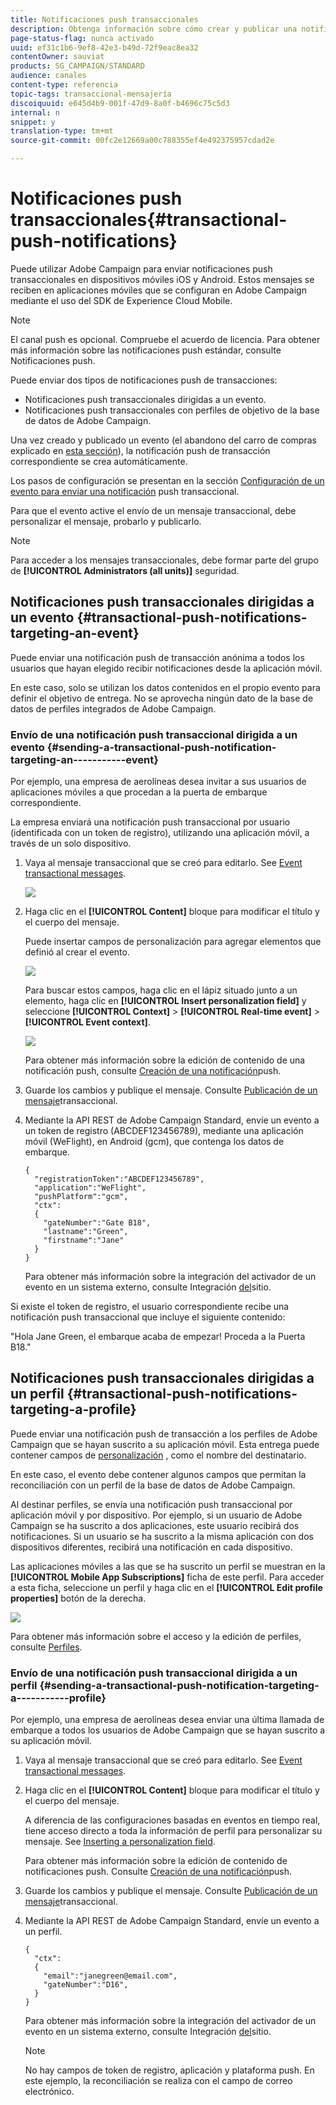 ```yaml
---
title: Notificaciones push transaccionales
description: Obtenga información sobre cómo crear y publicar una notificación push transaccional.
page-status-flag: nunca activado
uuid: ef31c1b6-9ef8-42e3-b49d-72f9eac8ea32
contentOwner: sauviat
products: SG_CAMPAIGN/STANDARD
audience: canales
content-type: referencia
topic-tags: transaccional-mensajería
discoiquuid: e645d4b9-001f-47d9-8a0f-b4696c75c5d3
internal: n
snippet: y
translation-type: tm+mt
source-git-commit: 00fc2e12669a00c788355ef4e492375957cdad2e

---
```



# Notificaciones push transaccionales{#transactional-push-notifications}

Puede utilizar Adobe Campaign para enviar notificaciones push transaccionales en dispositivos móviles iOS y Android. Estos mensajes se reciben en aplicaciones móviles que se configuran en Adobe Campaign mediante el uso del SDK de Experience Cloud Mobile.

>[!NOTE]
>
>El canal push es opcional. Compruebe el acuerdo de licencia. Para obtener más información sobre las notificaciones push estándar, consulte Notificaciones [](../../channels/using/about-push-notifications.md)push.

Puede enviar dos tipos de notificaciones push de transacciones:

* Notificaciones push transaccionales dirigidas a un evento.
* Notificaciones push transaccionales con perfiles de objetivo de la base de datos de Adobe Campaign.

Una vez creado y publicado un evento (el abandono del carro de compras explicado en [esta sección](../../channels/using/about-transactional-messaging.md#transactional-messaging-operating-principle)), la notificación push de transacción correspondiente se crea automáticamente.

Los pasos de configuración se presentan en la sección [Configuración de un evento para enviar una notificación](../../administration/using/configuring-transactional-messaging.md#use-case--configuring-an-event-to-send-a-transactional-message) push transaccional.

Para que el evento active el envío de un mensaje transaccional, debe personalizar el mensaje, probarlo y publicarlo.

>[!NOTE]
>
>Para acceder a los mensajes transaccionales, debe formar parte del grupo de **[!UICONTROL Administrators (all units)]** seguridad.

## Notificaciones push transaccionales dirigidas a un evento {#transactional-push-notifications-targeting-an-event}

Puede enviar una notificación push de transacción anónima a todos los usuarios que hayan elegido recibir notificaciones desde la aplicación móvil.

En este caso, solo se utilizan los datos contenidos en el propio evento para definir el objetivo de entrega. No se aprovecha ningún dato de la base de datos de perfiles integrados de Adobe Campaign.

### Envío de una notificación push transaccional dirigida a un evento {#sending-a-transactional-push-notification-targeting-an-----------event}

Por ejemplo, una empresa de aerolíneas desea invitar a sus usuarios de aplicaciones móviles a que procedan a la puerta de embarque correspondiente.

La empresa enviará una notificación push transaccional por usuario (identificada con un token de registro), utilizando una aplicación móvil, a través de un solo dispositivo.

1. Vaya al mensaje transaccional que se creó para editarlo. See [Event transactional messages](../../channels/using/event-transactional-messages.md).

   ![](assets/message-center_push_message.png)

1. Haga clic en el **[!UICONTROL Content]** bloque para modificar el título y el cuerpo del mensaje.

   Puede insertar campos de personalización para agregar elementos que definió al crear el evento.

   ![](assets/message-center_push_content.png)

   Para buscar estos campos, haga clic en el lápiz situado junto a un elemento, haga clic en **[!UICONTROL Insert personalization field]** y seleccione **[!UICONTROL Context]** &gt; **[!UICONTROL Real-time event]** &gt; **[!UICONTROL Event context]**.

   ![](assets/message-center_push_personalization.png)

   Para obtener más información sobre la edición de contenido de una notificación push, consulte [Creación de una notificación](../../channels/using/preparing-and-sending-a-push-notification.md)push.

1. Guarde los cambios y publique el mensaje. Consulte [Publicación de un mensaje](../../channels/using/event-transactional-messages.md#publishing-a-transactional-message)transaccional.
1. Mediante la API REST de Adobe Campaign Standard, envíe un evento a un token de registro (ABCDEF123456789), mediante una aplicación móvil (WeFlight), en Android (gcm), que contenga los datos de embarque.

   ```
   {
     "registrationToken":"ABCDEF123456789",
     "application":"WeFlight",
     "pushPlatform":"gcm",
     "ctx":
     {
       "gateNumber":"Gate B18",
       "lastname":"Green",
       "firstname":"Jane"
     }
   }
   ```

   Para obtener más información sobre la integración del activador de un evento en un sistema externo, consulte Integración [del](../../administration/using/configuring-transactional-messaging.md#integrating-the-triggering-of-the-event-in-a-website)sitio.

Si existe el token de registro, el usuario correspondiente recibe una notificación push transaccional que incluye el siguiente contenido:

"Hola Jane Green, el embarque acaba de empezar! Proceda a la Puerta B18."

## Notificaciones push transaccionales dirigidas a un perfil {#transactional-push-notifications-targeting-a-profile}

Puede enviar una notificación push de transacción a los perfiles de Adobe Campaign que se hayan suscrito a su aplicación móvil. Esta entrega puede contener campos de [personalización](../../designing/using/personalization.md#inserting-a-personalization-field) , como el nombre del destinatario.

En este caso, el evento debe contener algunos campos que permitan la reconciliación con un perfil de la base de datos de Adobe Campaign.

Al destinar perfiles, se envía una notificación push transaccional por aplicación móvil y por dispositivo. Por ejemplo, si un usuario de Adobe Campaign se ha suscrito a dos aplicaciones, este usuario recibirá dos notificaciones. Si un usuario se ha suscrito a la misma aplicación con dos dispositivos diferentes, recibirá una notificación en cada dispositivo.

Las aplicaciones móviles a las que se ha suscrito un perfil se muestran en la **[!UICONTROL Mobile App Subscriptions]** ficha de este perfil. Para acceder a esta ficha, seleccione un perfil y haga clic en el **[!UICONTROL Edit profile properties]** botón de la derecha.

![](assets/push_notif_subscriptions.png)

Para obtener más información sobre el acceso y la edición de perfiles, consulte [Perfiles](../../audiences/using/creating-profiles.md).

### Envío de una notificación push transaccional dirigida a un perfil {#sending-a-transactional-push-notification-targeting-a-----------profile}

Por ejemplo, una empresa de aerolíneas desea enviar una última llamada de embarque a todos los usuarios de Adobe Campaign que se hayan suscrito a su aplicación móvil.

1. Vaya al mensaje transaccional que se creó para editarlo. See [Event transactional messages](../../channels/using/event-transactional-messages.md).

   <!--![](assets/message-center_push_message_profile.png)-->

1. Haga clic en el **[!UICONTROL Content]** bloque para modificar el título y el cuerpo del mensaje.

   A diferencia de las configuraciones basadas en eventos en tiempo real, tiene acceso directo a toda la información de perfil para personalizar su mensaje. See [Inserting a personalization field](../../designing/using/personalization.md#inserting-a-personalization-field).

   <!--![](assets/message-center_push_content_profile.png)-->

   Para obtener más información sobre la edición de contenido de notificaciones push. Consulte [Creación de una notificación](../../channels/using/preparing-and-sending-a-push-notification.md)push.

1. Guarde los cambios y publique el mensaje. Consulte [Publicación de un mensaje](../../channels/using/event-transactional-messages.md#publishing-a-transactional-message)transaccional.
1. Mediante la API REST de Adobe Campaign Standard, envíe un evento a un perfil.

   ```
   {
     "ctx":
     {
       "email":"janegreen@email.com",
       "gateNumber":"D16",
     }
   }
   ```

   Para obtener más información sobre la integración del activador de un evento en un sistema externo, consulte Integración [del](../../administration/using/configuring-transactional-messaging.md#integrating-the-triggering-of-the-event-in-a-website)sitio.

   >[!NOTE]
   >
   >No hay campos de token de registro, aplicación y plataforma push. En este ejemplo, la reconciliación se realiza con el campo de correo electrónico.

